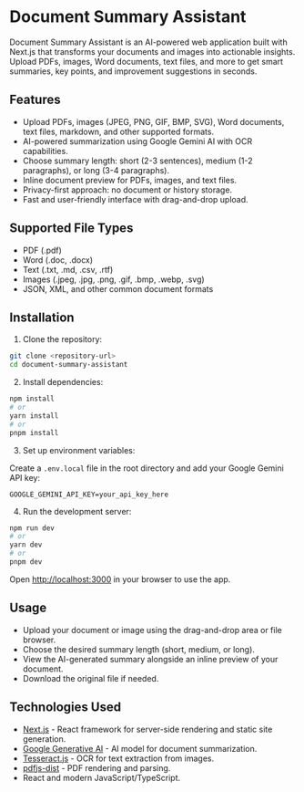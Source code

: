 # Document Summary Assistant

Document Summary Assistant is an AI-powered web application built with Next.js that transforms your documents and images into actionable insights. Upload PDFs, images, Word documents, text files, and more to get smart summaries, key points, and improvement suggestions in seconds.

## Features

- Upload PDFs, images (JPEG, PNG, GIF, BMP, SVG), Word documents, text files, markdown, and other supported formats.
- AI-powered summarization using Google Gemini AI with OCR capabilities.
- Choose summary length: short (2-3 sentences), medium (1-2 paragraphs), or long (3-4 paragraphs).
- Inline document preview for PDFs, images, and text files.
- Privacy-first approach: no document or history storage.
- Fast and user-friendly interface with drag-and-drop upload.

## Supported File Types

- PDF (.pdf)
- Word (.doc, .docx)
- Text (.txt, .md, .csv, .rtf)
- Images (.jpeg, .jpg, .png, .gif, .bmp, .webp, .svg)
- JSON, XML, and other common document formats

## Installation

1. Clone the repository:

```bash
git clone <repository-url>
cd document-summary-assistant
```

2. Install dependencies:

```bash
npm install
# or
yarn install
# or
pnpm install
```

3. Set up environment variables:

Create a `.env.local` file in the root directory and add your Google Gemini API key:

```
GOOGLE_GEMINI_API_KEY=your_api_key_here
```

4. Run the development server:

```bash
npm run dev
# or
yarn dev
# or
pnpm dev
```

Open [http://localhost:3000](http://localhost:3000) in your browser to use the app.

## Usage

- Upload your document or image using the drag-and-drop area or file browser.
- Choose the desired summary length (short, medium, or long).
- View the AI-generated summary alongside an inline preview of your document.
- Download the original file if needed.

## Technologies Used

- [Next.js](https://nextjs.org) - React framework for server-side rendering and static site generation.
- [Google Generative AI](https://cloud.google.com/generative-ai) - AI model for document summarization.
- [Tesseract.js](https://github.com/naptha/tesseract.js) - OCR for text extraction from images.
- [pdfjs-dist](https://github.com/mozilla/pdf.js) - PDF rendering and parsing.
- React and modern JavaScript/TypeScript.

